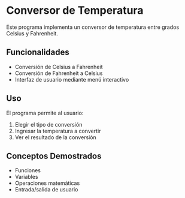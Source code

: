 # Conversor de Temperatura

Este programa implementa un conversor de temperatura entre grados Celsius y Fahrenheit.

## Funcionalidades

- Conversión de Celsius a Fahrenheit
- Conversión de Fahrenheit a Celsius
- Interfaz de usuario mediante menú interactivo

## Uso

El programa permite al usuario:

1. Elegir el tipo de conversión
2. Ingresar la temperatura a convertir
3. Ver el resultado de la conversión

## Conceptos Demostrados

- Funciones
- Variables
- Operaciones matemáticas
- Entrada/salida de usuario
